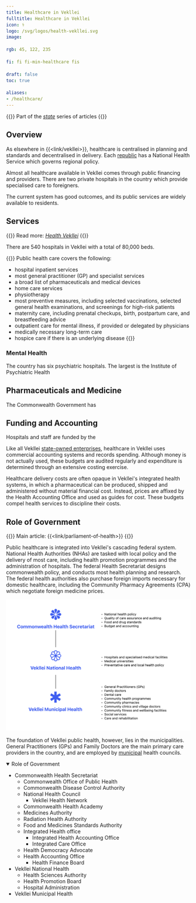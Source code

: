 ```yaml
---
title: Healthcare in Vekllei
fulltitle: Healthcare in Vekllei
icon: ⚕️
logo: /svg/logos/health-vekllei.svg
image:

rgb: 45, 122, 235

fi: fi fi-min-healthcare fis

draft: false
toc: true

aliases:
- /healthcare/
---
```

{{<note series>}}
 Part of the *[state](/state/)* series of articles
{{</note>}}

## Overview

As elsewhere in {{<link/vekllei>}}, healthcare is centralised in planning and standards and decentralised in delivery. Each [republic](/constituents/) has a National Health Service which governs regional policy.

Almost all healthcare available in Vekllei comes through public financing and providers. There are two private hospitals in the country which provide specialised care to foreigners.

The current system has good outcomes, and its public services are widely available to residents.

## Services

{{<note advice>}}
Read more: *[Health Vekllei](/stories/health/)*
{{</note>}}

There are 540 hospitals in Vekllei with a total of 80,000 beds.

{{<note panel>}}
Public health care covers the following:

* hospital inpatient services
* most general practitioner (GP) and specialist services
* a broad list of pharmaceuticals and medical devices
* home care services
* physiotherapy
* most preventive measures, including selected vaccinations, selected general health examinations, and screenings for high-risk patients
* maternity care, including prenatal checkups, birth, postpartum care, and breastfeeding advice
* outpatient care for mental illness, if provided or delegated by physicians
* medically necessary long-term care
* hospice care if there is an underlying disease
{{</note>}}

### Mental Health

The country has six psychiatric hospitals. The largest is the Institute of Psychiatric Health

## Pharmaceuticals and Medicine

The Commonwealth Government has

## Funding and Accounting

Hospitals and staff are funded by the

Like all Vekllei [state-owned enterprises](/assets/), healthcare in Vekllei uses commercial accounting systems and records spending. Although money is not actually used, these budgets are audited regularly and expenditure is determined through an extensive costing exercise.

Healthcare delivery costs are often opaque in Vekllei's integrated health systems, in which a pharmaceutical can be produced, shipped and administered without material financial cost. Instead, prices are affixed by the Health Accounting Office and used as guides for cost. These budgets compel health services to discipline their costs.

## Role of Government

{{<note advice>}}
Main article: {{<link/parliament-of-health>}}
{{</note>}}

Public healthcare is integrated into Vekllei's cascading federal system. National Health Authorities (NHAs) are tasked with local policy and the delivery of most care, including health promotion programmes and the administration of hospitals. The federal Health Secretariat designs commonwealth policy, and conducts most health planning and research. The federal health authorities also purchase foreign imports necessary for domestic healthcare, including the Community Pharmacy Agreements (CPA) which negotiate foreign medicine prices.

![Diagram of public health organisation](/svg/diagrams/health.png/ "Diagram of the organisation of public health in Vekllei and its structure")

The foundation of Vekllei public health, however, lies in the municipalities. General Practitioners (GPs) and Family Doctors are the main primary care providers in the country, and are employed by [municipal](/polis/) health councils.


<details open>
  <summary>Role of Government</summary>

* Commonwealth Health Secretariat
	* Commonwealth Office of Public Health
	* Commonwealth Disease Control Authority
	* National Health Council
		* Vekllei Health Network
	* Commonwealth Health Academy
	* Medicines Authority
	* Radiation Health Authority
	* Food and Medicines Standards Authority
	* Integrated Health office
		* Integrated Health Accounting Office
		* Integrated Care Office
	* Health Democracy Advocate
	* Health Accounting Office
		* Health Finance Board
* Vekllei National Health
	* Health Sciences Authority
	* Health Promotion Board
	* Hospital Administration
* Vekllei Municipal Health
</details>
